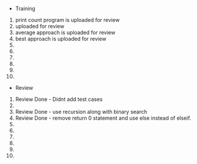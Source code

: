 - Training
1. print count program is uploaded for review
2. uploaded for review
3. average approach is uploaded  for review
4. best approach is uploaded for review
5. 
6. 
7. 
8. 
9. 
10. 

- Review
1. Review Done - Didnt add test cases
2. 
3. Review Done - use recursion along with binary search
4. Review Done - remove return 0 statement and use else instead of elseif.
5. 
6. 
7. 
8. 
9. 
10. 

